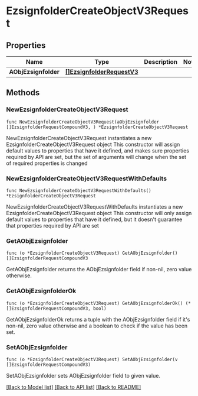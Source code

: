 # EzsignfolderCreateObjectV3Request

## Properties

Name | Type | Description | Notes
------------ | ------------- | ------------- | -------------
**AObjEzsignfolder** | [**[]EzsignfolderRequestV3**](EzsignfolderRequestV3.md) |  | 

## Methods

### NewEzsignfolderCreateObjectV3Request

`func NewEzsignfolderCreateObjectV3Request(aObjEzsignfolder []EzsignfolderRequestCompoundV3, ) *EzsignfolderCreateObjectV3Request`

NewEzsignfolderCreateObjectV3Request instantiates a new EzsignfolderCreateObjectV3Request object
This constructor will assign default values to properties that have it defined,
and makes sure properties required by API are set, but the set of arguments
will change when the set of required properties is changed

### NewEzsignfolderCreateObjectV3RequestWithDefaults

`func NewEzsignfolderCreateObjectV3RequestWithDefaults() *EzsignfolderCreateObjectV3Request`

NewEzsignfolderCreateObjectV3RequestWithDefaults instantiates a new EzsignfolderCreateObjectV3Request object
This constructor will only assign default values to properties that have it defined,
but it doesn't guarantee that properties required by API are set

### GetAObjEzsignfolder

`func (o *EzsignfolderCreateObjectV3Request) GetAObjEzsignfolder() []EzsignfolderRequestCompoundV3`

GetAObjEzsignfolder returns the AObjEzsignfolder field if non-nil, zero value otherwise.

### GetAObjEzsignfolderOk

`func (o *EzsignfolderCreateObjectV3Request) GetAObjEzsignfolderOk() (*[]EzsignfolderRequestCompoundV3, bool)`

GetAObjEzsignfolderOk returns a tuple with the AObjEzsignfolder field if it's non-nil, zero value otherwise
and a boolean to check if the value has been set.

### SetAObjEzsignfolder

`func (o *EzsignfolderCreateObjectV3Request) SetAObjEzsignfolder(v []EzsignfolderRequestCompoundV3)`

SetAObjEzsignfolder sets AObjEzsignfolder field to given value.



[[Back to Model list]](../README.md#documentation-for-models) [[Back to API list]](../README.md#documentation-for-api-endpoints) [[Back to README]](../README.md)


